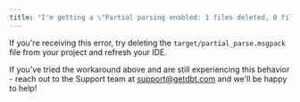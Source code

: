 ```yaml
---
title: "I'm getting a \"Partial parsing enabled: 1 files deleted, 0 files added, 2 files changed\" compilation error in dbt Cloud?"
---
```


If you're receiving this error, try deleting the `target/partial_parse.msgpack` file from your project and refresh your IDE. 

If you've tried the workaround above and are still experiencing this behavior - reach out to the Support team at support@getdbt.com and we'll be happy to help!

</File>

